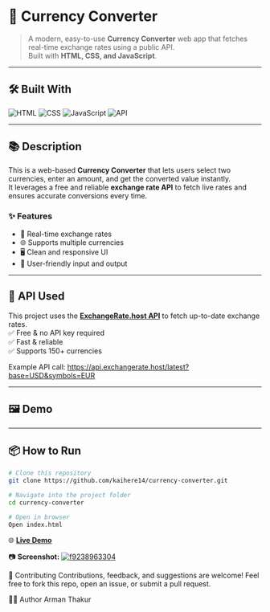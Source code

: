 # 💱 Currency Converter

> A modern, easy-to-use **Currency Converter** web app that fetches real-time exchange rates using a public API.  
> Built with **HTML, CSS, and JavaScript**.

---

## 🛠️ Built With

![HTML](https://img.shields.io/badge/HTML-blue?logo=html5)  ![CSS](https://img.shields.io/badge/CSS-blue?logo=css3)  ![JavaScript](https://img.shields.io/badge/JavaScript-yellow?logo=javascript)  ![API](https://img.shields.io/badge/API-ExchangeRate.host-purple)

---

## 📚 Description

This is a web-based **Currency Converter** that lets users select two currencies, enter an amount, and get the converted value instantly.  
It leverages a free and reliable **exchange rate API** to fetch live rates and ensures accurate conversions every time.

### ✨ Features
- 🔄 Real-time exchange rates
- 🌐 Supports multiple currencies
- 🖥️ Clean and responsive UI
- 🧾 User-friendly input and output

---

## 🔗 API Used

This project uses the **[ExchangeRate.host API](https://exchangerate.host/)** to fetch up-to-date exchange rates.  
✅ Free & no API key required  
✅ Fast & reliable  
✅ Supports 150+ currencies  

Example API call: https://api.exchangerate.host/latest?base=USD&symbols=EUR


---

## 🖼️ Demo


---

## 📦 How to Run

```bash
# Clone this repository
git clone https://github.com/kaihere14/currency-converter.git

# Navigate into the project folder
cd currency-converter

# Open in browser
Open index.html

```
🌐 **[Live Demo](https://currency-convertor-beta-azure.vercel.app/)**

📷 **Screenshot:**
<a href="https://beeimg.com/view/f9238963304/"><img src="https://beeimg.com/images/f92389633044.png" alt="f9238963304"/></a>


🤝 Contributing
Contributions, feedback, and suggestions are welcome!
Feel free to fork this repo, open an issue, or submit a pull request.

👨‍💻 Author
Arman Thakur

